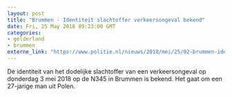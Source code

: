 ```yaml
---
layout: post
title: "Brummen - Identiteit slachtoffer verkeersongeval bekend"
date: Fri, 25 May 2018 09:23:00 GMT
categories: 
- gelderland 
- brummen 
externe_link: "https://www.politie.nl/nieuws/2018/mei/25/02-brummen-identiteit-slachtoffer-verkeersongeval-bekend.html"
---
```


De identiteit van het dodelijke slachtoffer van een verkeersongeval op donderdag 3 mei 2018 op de N345 in Brummen is bekend. Het gaat om een 27-jarige man uit Polen.
